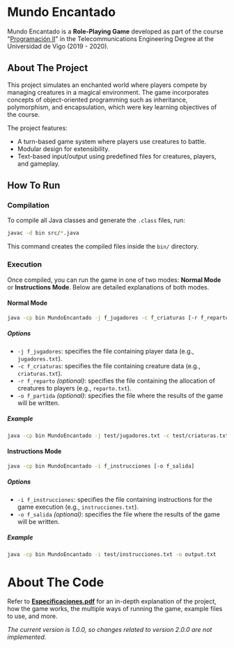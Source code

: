 # Mundo Encantado
Mundo Encantado is a **Role-Playing Game** developed as part of the course "[Programación II](https://secretaria.uvigo.gal/docnet-nuevo/guia_docent/index.php?centre=305&ensenyament=V05G301V01&assignatura=V05G301V01110&any_academic=2019_20)" in the Telecommunications Engineering Degree at the Universidad de Vigo (2019 - 2020).

## About The Project
This project simulates an enchanted world where players compete by managing creatures in a magical environment. The game incorporates concepts of object-oriented programming such as inheritance, polymorphism, and encapsulation, which were key learning objectives of the course.

The project features:
- A turn-based game system where players use creatures to battle.
- Modular design for extensibility.
- Text-based input/output using predefined files for creatures, players, and gameplay.

## How To Run
### Compilation
To compile all Java classes and generate the `.class` files, run:
```bash
javac -d bin src/*.java
```
This command creates the compiled files inside the `bin/` directory.

### Execution
Once compiled, you can run the game in one of two modes: **Normal Mode** or **Instructions Mode**. Below are detailed explanations of both modes.

#### Normal Mode
```bash
java -cp bin MundoEncantado -j f_jugadores -c f_criaturas [-r f_reparto] [-o f_partida]
```
##### Options
- `-j f_jugadores`: specifies the file containing player data (e.g., `jugadores.txt`).
- `-c f_criaturas`: specifies the file containing creature data (e.g., `criaturas.txt`).
- `-r f_reparto` _(optional)_: specifies the file containing the allocation of creatures to players (e.g., `reparto.txt`).
- `-o f_partida` _(optional)_: specifies the file where the results of the game will be written.
##### Example
```bash
java -cp bin MundoEncantado -j test/jugadores.txt -c test/criaturas.txt -r test/reparto.txt -o output.txt
```

#### Instructions Mode
```bash
java -cp bin MundoEncantado -i f_instrucciones [-o f_salida]
```
##### Options
- `-i f_instrucciones`: specifies the file containing instructions for the game execution (e.g., `instrucciones.txt`).
- `-o f_salida` _(optional)_: specifies the file where the results of the game will be written.
##### Example
```bash
java -cp bin MundoEncantado -i test/instrucciones.txt -o output.txt
```

# About The Code
Refer to [**Especificaciones.pdf**](Especificaciones.pdf) for an in-depth explanation of the project, how the game works, the multiple ways of running the game, example files to use, and more.

_The current version is 1.0.0, so changes related to version 2.0.0 are not implemented._
